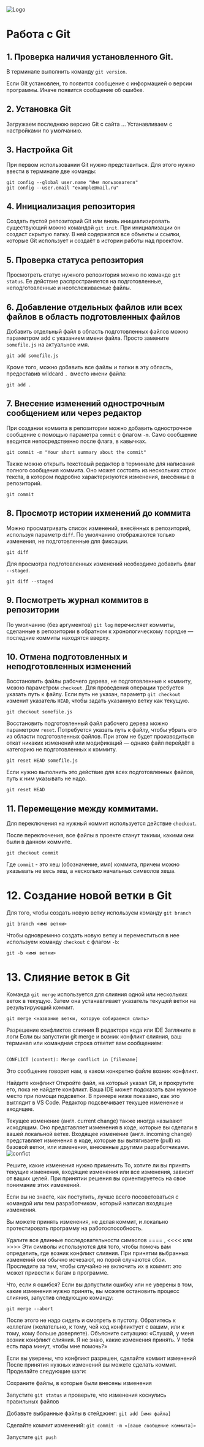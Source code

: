 ![Logo](git_logo.jpg)


# Работа с Git
## 1. Проверка наличия установленного Git.
В терминале выполнить команду `git version`.


Если Git установлен, то появится сообщение с информацией о версии программы. Иначе появится сообщение об ошибке.
## 2. Установка Git

Загружаем последнюю версию Git  с сайта ...
Устанавливаем с настройками по умолчанию.

## 3. Настройка Git 
При первом использовании Git нужно представиться. Для этого нужно ввести в терминале две команды:
```
git config --global user.name "Имя пользователя"
git config --user.email "example@mail.ru"
```

## 4. Инициализация репозитория

Создать пустой репозиторий Git или вновь инициализировать существующий можно командой `git init`. При инициализации он создаст скрытую папку. В ней содержатся все объекты и ссылки, которые Git использует и создаёт в истории работы над проектом.
## 5. Проверка статуса репозитория

Просмотреть статус нужного репозитория можно по команде `git status`. Ее действие распространяется на подготовленные, неподготовленные и неотслеживаемые файлы.

## 6. Добавление отдельных файлов или всех файлов в область подготовленных файлов

Добавить отдельный файл в область подготовленных файлов можно параметром add с указанием имени файла. Просто замените `somefile.js` на актуальное имя.

```
git add somefile.js
```
Кроме того, можно добавить все файлы и папки в эту область, предоставив wildcard `. `вместо имени файла:

```
git add .
```

## 7. Внесение изменений однострочным сообщением или через редактор

При создании коммита в репозитории можно добавить однострочное сообщение с помощью параметра `commit` с флагом `-m`. Само сообщение вводится непосредственно после флага, в кавычках.
```
git commit -m "Your short summary about the commit"
```
Также можно открыть текстовый редактор в терминале для написания полного сообщения коммита. Оно может состоять из нескольких строк текста, в котором подробно характеризуются изменения, внесённые в репозиторий.

```
git commit
```

## 8. Просмотр истории ихменений до коммита

Можно просматривать список изменений, внесённых в репозиторий, используя параметр `diff`. По умолчанию отображаются только изменения, не подготовленные для фиксации.

```
git diff
```
Для просмотра подготовленных изменений необходимо добавить флаг `--staged`.

```
git diff --staged
```




## 9. Посмотреть журнал коммитов в репозитории

По умолчанию (без аргументов) `git log` перечисляет коммиты, сделанные в репозитории в обратном к хронологическому порядке — последние коммиты находятся вверху.


## 10. Отмена подготовленных и неподготовленных изменений

Восстановить файлы рабочего дерева, не подготовленные к коммиту, можно параметром `checkout`. Для проведения операции требуется указать путь к файлу. Если путь не указан, параметр `git checkout` изменит указатель `HEAD`, чтобы задать указанную ветку как текущую.
```
git checkout somefile.js
```
Восстановить подготовленный файл рабочего дерева можно параметром `reset`. Потребуется указать путь к файлу, чтобы убрать его из области подготовленных файлов. При этом не будет производиться откат никаких изменений или модификаций — однако файл перейдёт в категорию не подготовленных к коммиту.

```
git reset HEAD somefile.js
```
Если нужно выполнить это действие для всех подготовленных файлов, путь к ним указывать не надо.
```
git reset HEAD
```

## 11. Перемещение между коммитами.
 
 Для переключения на нужный коммит используется действие `checkout`.



После переключения, все файлы в проекте станут такими, какими они были в данном коммите.


```
git checkout commit
```

Где `commit` - это хеш (обозначение, имя) коммита, причем можно указывать не весь хеш, а несколько начальных символов хеша.


# 12. Создание новой ветки в Git

Для того, чтобы создать новую ветку используем команду `git branch`

```
git branch <имя ветки>
```
 Чтобы одновремнно создать новую ветку и переместиться в нее используем команду `checkout` с флагом `-b`:
 ```
 git -b <имя ветки>
 ```

# 13. Слияние веток в Git

Команда `git merge` используется для слияния одной или нескольких веток в текущую. Затем она устанавливает указатель текущей ветки на результирующий коммит.

```
git merge <название ветки, которую собираемся слить>
```
Разрешение конфликтов слияния
В редакторе кода или IDE
Загляните в логи
Если вы запустили git merge и возник конфликт слияния, ваш терминал или командная строка ответит вам сообщением:
```

CONFLICT (content): Merge conflict in [filename]
```
Это сообщение говорит нам, в каком конкретно файле возник конфликт.

Найдите конфликт
Откройте файл, на который указал Git, и прокрутите его, пока не найдете конфликт. Ваша IDE может подсказать вам нужное место при помощи подсветки. В примере ниже показано, как это выглядит в VS Code. Редактор подсвечивает текущее изменение и входящее.

Текущее изменение (англ. current change) также иногда называют исходящим. Оно представляет изменения в коде, которые вы сделали в вашей локальной ветке.
Входящее изменение (англ. incoming change) представляет изменения в коде, которые вы вытягиваете (pull) из базовой ветки, или изменения, внесенные другими разработчиками.
![confict](merge-conflict-in-vscode.png)

Решите, какие изменения нужно применить
То, хотите ли вы принять текущие изменения, входящие изменения или все изменения, зависит от ваших целей. При принятии решения вы ориентируетесь на свое понимание этих изменений.

Если вы не знаете, как поступить, лучше всего посоветоваться с командой или тем разработчиком, который написал входящие изменения.

Вы можете принять изменения, не делая коммит, и локально протестировать программу на работоспособность.

Удалите все длинные последовательности символов ==== , <<<< или >>>>
Эти символы используются для того, чтобы помочь вам определить, где возник конфликт слияния. При принятии выбранных изменений они обычно исчезают, но порой случаются сбои. Проследите за тем, чтобы случайно не включить их в коммит: это может привести к багам в программе.

Что, если я ошибся?
Если вы допустили ошибку или не уверены в том, какие изменения нужно принять, вы можете остановить процесс слияния, запустив следующую команду:
```
git merge --abort
```
После этого не надо сидеть и смотреть в пустоту. Обратитесь к коллегам (желательно, к тому, чей код конфликтует с вашим, или к тому, кому больше доверяете). Объясните ситуацию: «Слушай, у меня возник конфликт слияния. Я не знаю, какие изменения принять. У тебя есть пара минут, чтобы мне помочь?»

Если вы уверены, что конфликт разрешен, сделайте коммит изменений
После принятия нужных изменений вы можете сделать коммит. Проделайте следующие шаги:

Сохраните файлы, в которые были внесены изменения

Запустите `git status` и проверьте, что изменения коснулись правильных файлов

Добавьте выбранные файлы в стейджинг: `git add [имя файла]`

Сделайте коммит изменений: `git commit -m «[ваше сообщение коммита]»`

Запустите `git push`